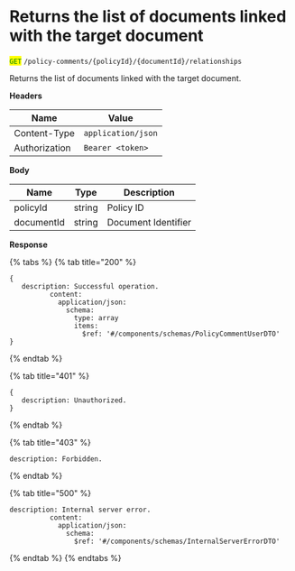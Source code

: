 # Returns the list of documents linked with the target document

<mark style="color:green;">`GET`</mark> `/policy-comments/{policyId}/{documentId}/relationships`

Returns the list of documents linked with the target document.

**Headers**

| Name          | Value              |
| ------------- | ------------------ |
| Content-Type  | `application/json` |
| Authorization | `Bearer <token>`   |

**Body**

| Name       | Type   | Description         |
| ---------- | ------ | ------------------- |
| policyId   | string | Policy ID           |
| documentId | string | Document Identifier |

**Response**

{% tabs %}
{% tab title="200" %}
```json5
{
   description: Successful operation.
          content:
            application/json:
              schema:
                type: array
                items:
                  $ref: '#/components/schemas/PolicyCommentUserDTO'
}
```
{% endtab %}

{% tab title="401" %}
```json5
{
   description: Unauthorized.
}
```
{% endtab %}

{% tab title="403" %}
```json5
description: Forbidden.
```
{% endtab %}

{% tab title="500" %}
```json5
description: Internal server error.
          content:
            application/json:
              schema:
                $ref: '#/components/schemas/InternalServerErrorDTO'
```
{% endtab %}
{% endtabs %}
